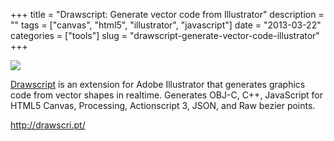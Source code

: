 +++
title = "Drawscript: Generate vector code from Illustrator"
description = ""
tags = ["canvas", "html5", "illustrator", "javascript"]
date = "2013-03-22"
categories = ["tools"]
slug = "drawscript-generate-vector-code-illustrator"
+++


<div class="tool-screenshot mb1"><a href="http://drawscri.pt/"><img id="bluga-thumbnail-2746" class="bluga-thumbnail custom" src="//konigi.com/media/bluga/
wt5230286f9149d_custom.jpg"/></a></div><p><a href="http://drawscri.pt/">Drawscript</a> is an extension for Adobe Illustrator that generates graphics code from vector shapes in realtime. Generates OBJ-C, C++, JavaScript for HTML5 Canvas, Processing, Actionscript 3, JSON, and Raw bezier points.</p>

  
<p><a href="http://drawscri.pt/">http://drawscri.pt/</a></p>
      
